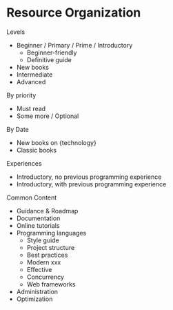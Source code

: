 # Resource Organization

Levels

- Beginner / Primary / Prime / Introductory
  - Beginner-friendly
  - Definitive guide
- New books
- Intermediate
- Advanced

By priority

- Must read
- Some more / Optional

By Date

- New books on {technology}
- Classic books

Experiences

- Introductory, no previous programming experience
- Introductory, with previous programming experience

Common Content

- Guidance & Roadmap
- Documentation
- Online tutorials
- Programming languages
  - Style guide
  - Project structure
  - Best practices
  - Modern xxx
  - Effective
  - Concurrency
  - Web frameworks
- Administration
- Optimization
